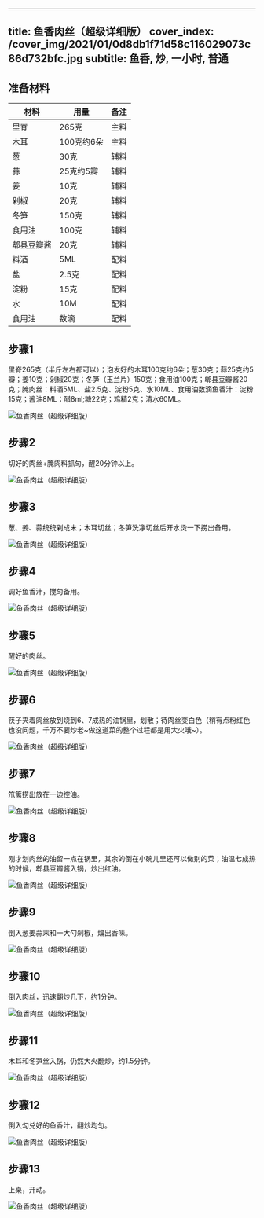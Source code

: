 
---
title: 鱼香肉丝（超级详细版）
cover_index: /cover_img/2021/01/0d8db1f71d58c116029073c86d732bfc.jpg
subtitle: 鱼香, 炒, 一小时, 普通
---

## 准备材料

| 材料     | 用量 | 备注|
| ------- | ----- | --- |
| 里脊 | 265克| 主料 |
| 木耳 | 100克约6朵| 主料 |
| 葱 | 30克| 辅料 |
| 蒜 | 25克约5瓣| 辅料 |
| 姜 | 10克| 辅料 |
| 剁椒 | 20克| 辅料 |
| 冬笋 | 150克| 辅料 |
| 食用油 | 100克| 辅料 |
| 郫县豆瓣酱 | 20克| 辅料 |
| 料酒 | 5ML| 配料 |
| 盐 | 2.5克| 配料 |
| 淀粉 | 15克| 配料 |
| 水 | 10M| 配料 |
| 食用油 | 数滴| 配料 |

## 步骤1

里脊265克（半斤左右都可以）；泡发好的木耳100克约6朵；葱30克；蒜25克约5瓣；姜10克；剁椒20克；冬笋（玉兰片）150克；食用油100克；郫县豆瓣酱20克；腌肉丝：料酒5ML、盐2.5克、淀粉5克、水10ML、食用油数滴鱼香汁：淀粉15克；酱油8ML；醋8ml;糖22克；鸡精2克；清水60ML。

![鱼香肉丝（超级详细版）](https://i8.meishichina.com/attachment/recipe/201010/201010160422173.jpg?x-oss-process=style/p320) 

## 步骤2

切好的肉丝+腌肉料抓匀，醒20分钟以上。

![鱼香肉丝（超级详细版）](https://i8.meishichina.com/attachment/recipe/201010/201010160422506.jpg?x-oss-process=style/p320) 

## 步骤3

葱、姜、蒜统统剁成末；木耳切丝；冬笋洗净切丝后开水烫一下捞出备用。

![鱼香肉丝（超级详细版）](https://i8.meishichina.com/attachment/recipe/201010/201010160423583.jpg?x-oss-process=style/p320) 

## 步骤4

调好鱼香汁，搅匀备用。

![鱼香肉丝（超级详细版）](https://i8.meishichina.com/attachment/recipe/201010/201010160424306.jpg?x-oss-process=style/p320) 

## 步骤5

醒好的肉丝。

![鱼香肉丝（超级详细版）](https://i8.meishichina.com/attachment/recipe/201010/201010160424502.jpg?x-oss-process=style/p320) 

## 步骤6

筷子夹着肉丝放到烧到6、7成热的油锅里，划散；待肉丝变白色（稍有点粉红色也没问题，千万不要炒老~做这道菜的整个过程都是用大火哦~）。

![鱼香肉丝（超级详细版）](https://i8.meishichina.com/attachment/recipe/201010/201010160426143.jpg?x-oss-process=style/p320) 

## 步骤7

笊篱捞出放在一边控油。

![鱼香肉丝（超级详细版）](https://i8.meishichina.com/attachment/recipe/201010/201010160426373.jpg?x-oss-process=style/p320) 

## 步骤8

刚才划肉丝的油留一点在锅里，其余的倒在小碗儿里还可以做别的菜；油温七成热的时候，郫县豆瓣酱入锅，炒出红油。

![鱼香肉丝（超级详细版）](https://i8.meishichina.com/attachment/recipe/201010/201010160427068.jpg?x-oss-process=style/p320) 

## 步骤9

倒入葱姜蒜末和一大勺剁椒，煸出香味。

![鱼香肉丝（超级详细版）](https://i8.meishichina.com/attachment/recipe/201010/201010160427385.jpg?x-oss-process=style/p320) 

## 步骤10

倒入肉丝，迅速翻炒几下，约1分钟。

![鱼香肉丝（超级详细版）](https://i8.meishichina.com/attachment/recipe/201010/201010160428025.jpg?x-oss-process=style/p320) 

## 步骤11

木耳和冬笋丝入锅，仍然大火翻炒，约1.5分钟。

![鱼香肉丝（超级详细版）](https://i8.meishichina.com/attachment/recipe/201010/201010160428197.jpg?x-oss-process=style/p320) 

## 步骤12

倒入勾兑好的鱼香汁，翻炒均匀。

![鱼香肉丝（超级详细版）](https://i8.meishichina.com/attachment/recipe/201010/201010160428349.jpg?x-oss-process=style/p320) 

## 步骤13

上桌，开动。

![鱼香肉丝（超级详细版）](https://i8.meishichina.com/attachment/recipe/201010/201010160428473.jpg?x-oss-process=style/p320) 


